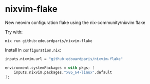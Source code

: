 # nixvim-flake

New neovim configuration flake using the nix-community/nixvim flake

Try with:

```
nix run github:edouardparis/nixvim-flake
```

Install in `configuration.nix`:

```nix
inputs.nixvim.url = "github:edouardparis/nixvim-flake"
```

```nix
environment.systemPackages = with pkgs; [
    inputs.nixvim.packages."x86_64-linux".default
];
```
